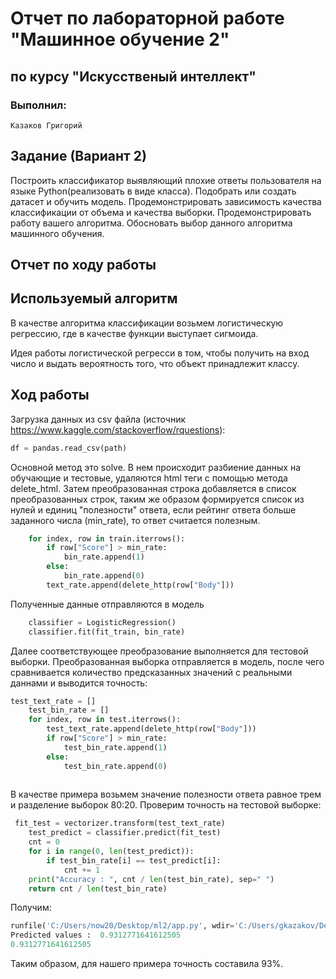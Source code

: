 ﻿# Отчет по лабораторной работе "Машинное обучение 2"
## по курсу "Искусственый интеллект"

### Выполнил:
    Казаков Григорий
## Задание (Вариант 2)

Построить классификатор выявляющий плохие ответы пользователя на языке Python(реализовать в виде класса). Подобрать или создать датасет и обучить модель. Продемонстрировать зависимость качества классификации от объема и качества выборки. Продемонстрировать работу вашего алгоритма. Обосновать выбор данного алгоритма машинного обучения.

## Отчет по ходу работы

## Используемый алгоритм
В качестве алгоритма классификации возьмем логистическую регрессию, где в качестве функции выступает сигмоида.

Идея работы логистической регресси в том, чтобы получить на вход число и выдать вероятность того, что объект принадлежит классу.

## Ход работы

Загрузка данных из csv файла (источник https://www.kaggle.com/stackoverflow/rquestions):
```python
df = pandas.read_csv(path)
```


Основной метод это solve.
В нем происходит разбиение данных на обучающие и тестовые, удаляются html теги с помощью метода delete_html.
Затем преобразованная строка добавляется в список преобразованных строк, таким же образом формируется список из нулей и единиц
"полезности" ответа, если рейтинг ответа больше заданного числа (min_rate), то ответ считается полезным.

```python
    for index, row in train.iterrows():
        if row["Score"] > min_rate:
            bin_rate.append(1)
        else:
            bin_rate.append(0)
        text_rate.append(delete_http(row["Body"]))
```

Полученные данные отправляются в модель 

```python
    classifier = LogisticRegression()
    classifier.fit(fit_train, bin_rate)
```

Далее соответствующее преобразование выполняется для тестовой выборки.
Преобразованная выборка отправляется в модель, после чего сравнивается количество предсказанных значений с реальными даннами и выводится точность:
```python
test_text_rate = []
    test_bin_rate = []
    for index, row in test.iterrows():
        test_text_rate.append(delete_http(row["Body"]))
        if row["Score"] > min_rate:
            test_bin_rate.append(1)
        else:
            test_bin_rate.append(0)
   
```

В качестве примера возьмем значение полезности ответа равное трем и разделение выборок 80:20. Проверим точность на тестовой выборке:
```python
 fit_test = vectorizer.transform(test_text_rate)
    test_predict = classifier.predict(fit_test)
    cnt = 0
    for i in range(0, len(test_predict)):
        if test_bin_rate[i] == test_predict[i]:
            cnt += 1
    print("Accuracy : ", cnt / len(test_bin_rate), sep=" ")
    return cnt / len(test_bin_rate)
```

Получим:
```python
runfile('C:/Users/now20/Desktop/ml2/app.py', wdir='C:/Users/gkazakov/Desktop/ml2')
Predicted values :  0.9312771641612505
0.9312771641612505
```
Таким образом, для нашего примера точность составила 93%.

